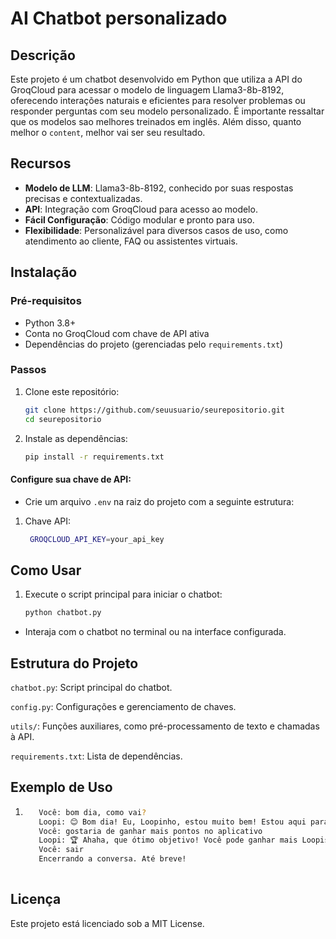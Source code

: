 # AI Chatbot personalizado

## Descrição
Este projeto é um chatbot desenvolvido em Python que utiliza a API do GroqCloud para acessar o modelo de linguagem Llama3-8b-8192, oferecendo interações naturais e eficientes para resolver problemas ou responder perguntas com seu modelo personalizado.
É importante ressaltar que os modelos sao melhores treinados em inglês. Além disso, quanto melhor o `content`, melhor vai ser seu resultado.

## Recursos
- **Modelo de LLM**: Llama3-8b-8192, conhecido por suas respostas precisas e contextualizadas.
- **API**: Integração com GroqCloud para acesso ao modelo.
- **Fácil Configuração**: Código modular e pronto para uso.
- **Flexibilidade**: Personalizável para diversos casos de uso, como atendimento ao cliente, FAQ ou assistentes virtuais.

## Instalação

### Pré-requisitos
- Python 3.8+
- Conta no GroqCloud com chave de API ativa
- Dependências do projeto (gerenciadas pelo `requirements.txt`)

### Passos
1. Clone este repositório:
   ```bash
   git clone https://github.com/seuusuario/seurepositorio.git
   cd seurepositorio


2. Instale as dependências:
   ```bash
   pip install -r requirements.txt
   
#### Configure sua chave de API:
- Crie um arquivo `.env` na raiz do projeto com a seguinte estrutura:

1. Chave API:
   ```bash
    GROQCLOUD_API_KEY=your_api_key

## Como Usar
1. Execute o script principal para iniciar o chatbot:
   ```bash
   python chatbot.py

- Interaja com o chatbot no terminal ou na interface configurada.
  
## Estrutura do Projeto
`chatbot.py`: Script principal do chatbot.

`config.py`: Configurações e gerenciamento de chaves.

`utils/`: Funções auxiliares, como pré-processamento de texto e chamadas à API.

`requirements.txt`: Lista de dependências.

## Exemplo de Uso
1. 
   ```bash
      Você: bom dia, como vai?
      Loopi: 😊 Bom dia! Eu, Loopinho, estou muito bem! Estou aqui para ajudar você a aproveitar ao máximo o Loopi e responder a todas as suas perguntas sobre o aplicativo. Qual é o seu objetivo hoje em Loopi? 💬
      Você: gostaria de ganhar mais pontos no aplicativo
      Loopi: 🏆 Ahaha, que ótimo objetivo! Você pode ganhar mais Loopis (nossos pontos) participando de jogos, quizzes e desafios exclusivos no Loopi! 🎮
      Você: sair
      Encerrando a conversa. Até breve!
      

## Licença
Este projeto está licenciado sob a MIT License.
